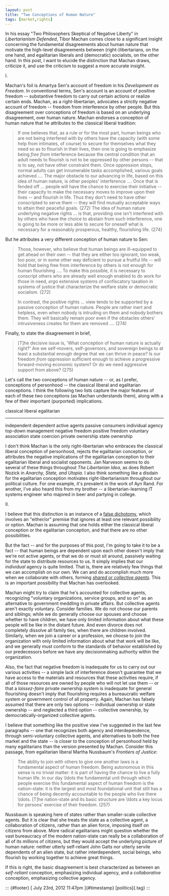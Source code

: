 ```yaml
---
layout: post
title: "Two Conceptions of Human Nature"
tags: [market,rights]
---
```



In his essay "Two Philosophers Skeptical of Negative Liberty" in *Libertarianism Defended*, Tibor Machan comes close to a significant insight concerning the fundamental disagreements about human nature that motivate the high-level disagreements between (right-)libertarians, on the one hand, and egalitarian liberals and (democratic) socialists, on the other hand. In this post, I want to elucide the distinction that Machan draws, criticize it, and use the criticism to suggest a more accurate insight.

I.

Machan's foil is Amartya Sen's account of freedom in his *Development as Freedom*. In conventional terms, Sen's account is an account of positive freedom -- substantive freedom to carry out certain actions or realize certain ends. Machan, as a right-libertarian, advocates a strictly negative account of freedom -- freedom from interference by other people. But this disagreement over conceptions of freedom is based on an underlying disagreement, over human nature. Machan endorses a conception of human nature that he attributes to the classical liberal tradition:

> If one believes that, as a rule or for the most part, human beings who are not being interfered with by others have the capacity (with some help from intimates, of course) to secure for themselves what they need so as to flourish in their lives, then one is going to emphasize being *free from* interference because the central condition that an adult needs to flourish is not to be oppressed by other persons -- that is to say, not have other constraint them. Once oppression stops, normal adults can get innumerable tasks accomplished, various goals achieved .... The major obstacle to our advancing in life, based on this idea of human nature, is other peoples' interference .... Once that is fended off ... people will have the chance to exercise their initiative -- their capacity to make the necessary moves to improve upon their lives -- and flourish in life. Thus they don't need to have other conscripted to serve them -- they will find mutually acceptable ways to attain their peaceful goals. (272) The idea of human nature underlying negative rights ... is that, providing one isn't interfered with by others who have the choice to abstain from such interference, one is going to be more or less able to secure for oneself what is necessary for a reasonably prosperous, healthy, flourishing life. (274)

But he attributes a very different conception of human nature to Sen:

> Those, however, who believe that human beings are ill-equipped to get ahead on their own -- that they are either too ignorant, too weak, too poor, or in some other way deficient to pursue a fruitful life -- will hold that being free from interference by others is not enough for human flourishing .... To make this possible, it is necessary to conscript others who are already well enough enabled to do work for those in need, *ergo* extensive systems of confiscatory taxation in systems of justice that characterize the welfare state or democratic socialism. (272)
>
> In contrast, the positive rights ... view tends to be supported by a passive conception of human nature. People are rather inert and helpless, even when nobody is intruding on them and nobody bothers them. They will basically remain poor even if the obstacles others' intrusiveness creates for them are removed .... (274)

Finally, to state the disagreement in brief,

> \[T\]he decisive issue is, 'What conception of human nature is actually right?' Are we self-movers, self-governors, and sovereign beings to at least a substantial enough degree that we can thrive in peace? Is our freedom *from* oppression sufficient enough to achieve a progressive forward-moving economic system? Or do we need aggressive support from above? (275)

Let's call the two conceptions of human nature -- or, as I prefer, conceptions of personhood -- the classical liberal and egalitarian conceptions. I think the following two lists capture the major features of each of these two conceptions (as Machan understands them), along with a few of their important (purported) implications.

  classical liberal       egalitarian
  ----------------------- ---------------------
  independent             dependent
  active agents           passive consumers
  individual agency       top-down management
  negative freedom        positive freedom
  voluntary association   state coercion
  private ownership       state ownership

I don't think Machan is the only right-libertarian who embraces the classical liberal conception of personhood, rejects the egalitarian conception, or attributes the negative implications of the egalitarian conception to their egalitarian liberal and socialist opponents. Jan Narveson seems to do several of these things throughout *The Libertarian Idea*, as does Robert Nozick in *Anarchy, State, and Utopia*. I also think something like a disdain for the egalitarian conception motivates right-libertarianism throughout our political culture. For one example, it's prevalent in the work of Ayn Rand. For another, I've also heard this from my brother -- a libertarian-learning IT systems engineer who majored in beer and partying in college.

II.

I believe that this distinction is an instance of a [false dichotomy](http://www.fallacyfiles.org/eitheror.html), which involves an "either/or" premise that ignores at least one relevant possibility or option. Machan is assuming that one holds either the classical liberal conception or the egalitarian conception, and that there are no other possibilities.

But the fact -- and for the purposes of this post, I'm going to take it to be a fact -- that human beings are dependent upon each other doesn't imply that we're not active agents, or that we do or must sit around, passively waiting for the state to distribute resources to us. It simply implies that our *individual* agency is quite limited. That is, there are relatively few things that we can accomplish on our own. We can and do accomplish much more when we collaborate with others, forming [*shared* or *collective agents*](http://plato.stanford.edu/entries/shared-agency/). This is an important possibility that Machan has overlooked.

Machan might try to claim that he's accounted for collective agents, recognizing "voluntary organizations, service groups, and so on" as an alternative to government meddling in private affairs. But collective agents aren't exactly voluntary. Consider families. We do not choose our parents and siblings; while we do generally choose our spouses and choose whether to have children, we have only limited information about what these people will be like in the distant future. And even divorce does not completely dissolve all family ties, when there are children involved. Similarly, when we join a career or a profession, we choose to join the organization with only limited information about what that work will be like, and we generally must conform to the standards of behavior established by our predecessors before we have any decisionmaking authority within the organization.

Also, the fact that negative freedom is inadequate for us to carry out our various activities -- a simple lack of interference doesn't guarantee that we have access to the materials and resources that these activities require, if all of those resources are owned by people who will not let use them -- or that a *laissez-faire* private ownership system is inadequate for general flourishing doesn't imply that flourishing requires a bureaucratic welfare system or government control of all property. Again, Machan has falsely assumed that there are only two options -- individual ownership or state ownership -- and neglected a third option -- collective ownership, by democratically-organized collective agents.

I believe that something like the positive view I've suggested in the last few paragraphs -- one that recognizes both agency and interdependence, through semi-voluntary collective agents, and alternatives to both the free market and the state -- is closer to the conception of personhood held by many egalitarians than the version presented by Machan. Consider this passage, from egalitarian liberal Martha Nussbaum's *Frontiers of Justice*:

> The ability to join with others to give one another laws is a fundamental aspect of human freedom. Being autonomous in this sense is no trivial matter: it is part of having the chance to live a fully human life. In our day \\ldots the fundamental unit through which people exercise this fundamental aspect of human freedom is the nation-state: it is the largest and most foundational unit that still has a chance of being decently accountable to the people who live there \\ldots. \[T\]he nation-state and its basic structure are \\ldots a key locus for persons' exercise of their freedom. (257)

Nussbaum is speaking here of states rather than smaller-scale collective agents. But it is clear that she treats the state as a collective agent, a collaboration of citizens, rather than an alien force, imposing itself on citizens from above. More radical egalitarians might question whether the vast bureaucracy of the modern nation-state can really be a collaboration of all of its millions of citizens, but they would accept the underlying picture of human nature: neither utterly self-reliant John Galts nor utterly servile dependents of an alien state, but rather interdependent, social beings, who flourish by working together to achieve great things.

If this is right, the basic disagreement is best characterized as between an *self-reliant* conception, emphasizing individual agency, and a *collaborative* conception, emphasizing collective agency.

::: {#footer}
[ July 23rd, 2012 11:47pm ]{#timestamp} [politics]{.tag}
:::

